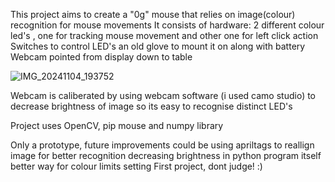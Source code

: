 This project aims to create a "0g" mouse that relies on image(colour) recognition for mouse movements
It consists of hardware:
  2 different colour led's , one for tracking mouse movement and other one for left click action
  Switches to control LED's
  an old glove to mount it on along with battery
  Webcam pointed from display down to table

![IMG_20241104_193752](https://github.com/user-attachments/assets/7ea8d8a0-0aa3-499d-983b-cbabca51f36b)


Webcam is caliberated by using webcam software (i used camo studio) to decrease brightness of image so its easy to recognise distinct LED's

Project uses OpenCV, pip mouse and numpy library

Only a prototype, future improvements could be
  using apriltags to reallign image for better recognition
  decreasing brightness in python program itself
  better way for colour limits setting
First project, dont judge! :)
